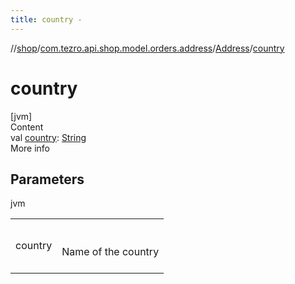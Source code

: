 ```yaml
---
title: country -
---
```

//[shop](../../../index.md)/[com.tezro.api.shop.model.orders.address](../index.md)/[Address](index.md)/[country](country.md)



# country  
[jvm]  
Content  
val [country](country.md): [String](https://kotlinlang.org/api/latest/jvm/stdlib/kotlin/-string/index.html)  
More info  


## Parameters  
  
jvm  
  
| | |
|---|---|
| <a name="com.tezro.api.shop.model.orders.address/Address/country/#/PointingToDeclaration/"></a>country| <a name="com.tezro.api.shop.model.orders.address/Address/country/#/PointingToDeclaration/"></a><br><br>Name of the country<br><br>|
  
  



